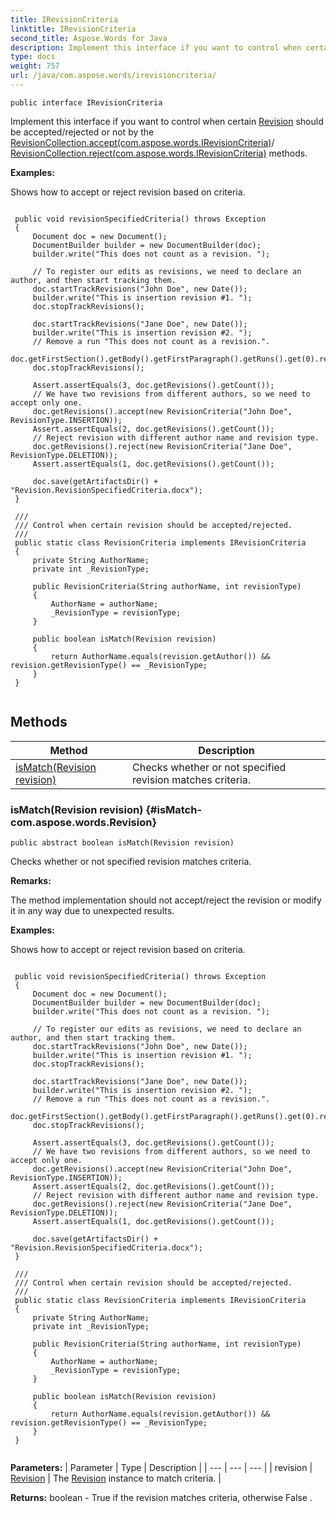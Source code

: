 ```yaml
---
title: IRevisionCriteria
linktitle: IRevisionCriteria
second_title: Aspose.Words for Java
description: Implement this interface if you want to control when certain Revision should be accepted/rejected or not by the RevisionCollection.acceptcom.aspose.words.IRevisionCriteria/ RevisionCollection.rejectcom.aspose.words.IRevisionCriteria methods in Java.
type: docs
weight: 757
url: /java/com.aspose.words/irevisioncriteria/
---
```

```
public interface IRevisionCriteria
```

Implement this interface if you want to control when certain [Revision](../../com.aspose.words/revision/) should be accepted/rejected or not by the [RevisionCollection.accept(com.aspose.words.IRevisionCriteria)](../../com.aspose.words/revisioncollection/\#accept-com.aspose.words.IRevisionCriteria)/ [RevisionCollection.reject(com.aspose.words.IRevisionCriteria)](../../com.aspose.words/revisioncollection/\#reject-com.aspose.words.IRevisionCriteria) methods.

 **Examples:** 

Shows how to accept or reject revision based on criteria.

```

 public void revisionSpecifiedCriteria() throws Exception
 {
     Document doc = new Document();
     DocumentBuilder builder = new DocumentBuilder(doc);
     builder.write("This does not count as a revision. ");

     // To register our edits as revisions, we need to declare an author, and then start tracking them.
     doc.startTrackRevisions("John Doe", new Date());
     builder.write("This is insertion revision #1. ");
     doc.stopTrackRevisions();

     doc.startTrackRevisions("Jane Doe", new Date());
     builder.write("This is insertion revision #2. ");
     // Remove a run "This does not count as a revision.".
     doc.getFirstSection().getBody().getFirstParagraph().getRuns().get(0).remove();
     doc.stopTrackRevisions();

     Assert.assertEquals(3, doc.getRevisions().getCount());
     // We have two revisions from different authors, so we need to accept only one.
     doc.getRevisions().accept(new RevisionCriteria("John Doe", RevisionType.INSERTION));
     Assert.assertEquals(2, doc.getRevisions().getCount());
     // Reject revision with different author name and revision type.
     doc.getRevisions().reject(new RevisionCriteria("Jane Doe", RevisionType.DELETION));
     Assert.assertEquals(1, doc.getRevisions().getCount());

     doc.save(getArtifactsDir() + "Revision.RevisionSpecifiedCriteria.docx");
 }

 /// 
 /// Control when certain revision should be accepted/rejected.
 /// 
 public static class RevisionCriteria implements IRevisionCriteria
 {
     private String AuthorName;
     private int _RevisionType;

     public RevisionCriteria(String authorName, int revisionType)
     {
         AuthorName = authorName;
         _RevisionType = revisionType;
     }

     public boolean isMatch(Revision revision)
     {
         return AuthorName.equals(revision.getAuthor()) && revision.getRevisionType() == _RevisionType;
     }
 }
 
```
## Methods

| Method | Description |
| --- | --- |
| [isMatch(Revision revision)](#isMatch-com.aspose.words.Revision) | Checks whether or not specified  revision  matches criteria. |
### isMatch(Revision revision) {#isMatch-com.aspose.words.Revision}
```
public abstract boolean isMatch(Revision revision)
```


Checks whether or not specified  revision  matches criteria.

 **Remarks:** 

The method implementation should not accept/reject the revision or modify it in any way due to unexpected results.

 **Examples:** 

Shows how to accept or reject revision based on criteria.

```

 public void revisionSpecifiedCriteria() throws Exception
 {
     Document doc = new Document();
     DocumentBuilder builder = new DocumentBuilder(doc);
     builder.write("This does not count as a revision. ");

     // To register our edits as revisions, we need to declare an author, and then start tracking them.
     doc.startTrackRevisions("John Doe", new Date());
     builder.write("This is insertion revision #1. ");
     doc.stopTrackRevisions();

     doc.startTrackRevisions("Jane Doe", new Date());
     builder.write("This is insertion revision #2. ");
     // Remove a run "This does not count as a revision.".
     doc.getFirstSection().getBody().getFirstParagraph().getRuns().get(0).remove();
     doc.stopTrackRevisions();

     Assert.assertEquals(3, doc.getRevisions().getCount());
     // We have two revisions from different authors, so we need to accept only one.
     doc.getRevisions().accept(new RevisionCriteria("John Doe", RevisionType.INSERTION));
     Assert.assertEquals(2, doc.getRevisions().getCount());
     // Reject revision with different author name and revision type.
     doc.getRevisions().reject(new RevisionCriteria("Jane Doe", RevisionType.DELETION));
     Assert.assertEquals(1, doc.getRevisions().getCount());

     doc.save(getArtifactsDir() + "Revision.RevisionSpecifiedCriteria.docx");
 }

 /// 
 /// Control when certain revision should be accepted/rejected.
 /// 
 public static class RevisionCriteria implements IRevisionCriteria
 {
     private String AuthorName;
     private int _RevisionType;

     public RevisionCriteria(String authorName, int revisionType)
     {
         AuthorName = authorName;
         _RevisionType = revisionType;
     }

     public boolean isMatch(Revision revision)
     {
         return AuthorName.equals(revision.getAuthor()) && revision.getRevisionType() == _RevisionType;
     }
 }
 
```

**Parameters:**
| Parameter | Type | Description |
| --- | --- | --- |
| revision | [Revision](../../com.aspose.words/revision/) | The [Revision](../../com.aspose.words/revision/) instance to match criteria. |

**Returns:**
boolean -  True  if the  revision  matches criteria, otherwise  False .
